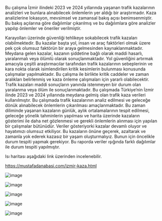 Bu çalışma İzmir ilindeki 2023 ve 2024 yıllarında yaşanan trafik kazalarının analizleri ve bunlara alınabilecek önlemlerin yer aldığı bir araştırmadır. 
Kaza analizlerine lokasyon, mevsimsel ve zamansal bakış açısı benimsenmiştir. Bu bakış açılarına göre dağılımlar çıkarılmış ve bu dağılımlara göre analizler yapılıp önlemler ve öneriler verilmiştir.


Karayolları üzerinde güvenliği tehlikeye sokabilecek trafik kazaları olabilmektedir. Bu kazalar başta yol, insan ve araç faktörleri olmak üzere pek çok olumsuz faktörün bir araya gelmesinden kaynaklanmaktadır. Meydana gelen kazalar, kazanın şiddetine bağlı olarak maddi hasarlı, yaralanmalı veya ölümlü olarak sonuçlanmaktadır. Yol güvenliğini artırmak amacıyla çeşitli araştırmacılar tarafından trafik kazalarının sebeplerinin ve kara nokta olarak isimlendirilen kritik kesimlerin bulunması konusunda çalışmalar yapılmaktadır. Bu çalışma ile birlikte kritik caddeler ve zaman aralıkları belirlenmiş ve kaza önleme çalışmaları için yararlı olabilecektir.
Trafik kazaları maddi sonuçların yanında istenmeyen bir durum olan yaralanma veya ölüm ile sonuçlanmaktadır. Bu çalışmada Türkiye’nin İzmir ilinde 2023 ve 2024 yıllarında meydana gelmiş olan trafik kaza verileri kullanılmıştır. Bu çalışmada trafik kazalarının analiz edilmesi ve geleceğe dönük alınabilecek önlemlerin çıkarılması amaçlanmaktadır. 
Bu zaman diliminde yaşanan kazaların günlük, aylık ortalamalarının tespit edilmesi, geleceğe yönelik tahminlerin yapılması ve harita üzerinde kazaların gösterimi ile daha net gözlenmesi ve gerekli önlemlerin alınması için yapılan bir çalışmalar bütünüdür.
Veriler gösteriyorki kazalar devamlı oluyor ve hayatımızı olumsuz etkiliyor. Bu kazaların önüne geçerek, azaltarak ve zamanla yok ederek kazasız bir yaşam oluşturmalıyız. Bunun için öncelikle durum tespiti yapmak gerekiyor. Bu raporda veriler ışığında farklı dağılımlar ile durum tespiti yapılmıştır.

Isı haritası aşağıdaki link üzerinden incelenebilir.

https://mustafadanabasi.com/izmir-kaza.html

![image](https://github.com/user-attachments/assets/dd1b2a10-c162-4af6-8022-67d4ffb70cad)

![image](https://github.com/user-attachments/assets/d084a53a-c450-47e7-97b1-c886e082af6d)

![image](https://github.com/user-attachments/assets/e8493384-5bc0-4e2f-9894-aeb643dcc615)

![image](https://github.com/user-attachments/assets/56a2d975-ae15-4d7b-861f-616b1fb37163)

![image](https://github.com/user-attachments/assets/49a0372d-0877-40b6-994b-b13ac4d48452)






